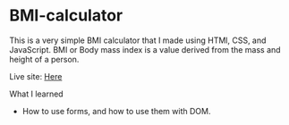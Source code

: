 # BMI-calculator
This is a very simple BMI calculator that I made using HTMl, CSS, and JavaScript.
BMI or Body mass index is a value derived from the mass and height of a person.

Live site: [Here](https://rayama01.github.io/BMI-calculator/)

What I learned
* How to use forms, and how to use them with DOM.
